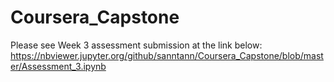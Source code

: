 # Coursera_Capstone

Please see Week 3 assessment submission at the link below:
https://nbviewer.jupyter.org/github/sanntann/Coursera_Capstone/blob/master/Assessment_3.ipynb
